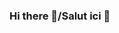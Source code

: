 ### Hi there 👋/Salut ici 👋

<!--
**MediaGroupProgramTech/MediaGroupProgramTech** is a ✨ _special_ ✨ repository because its `README.md` (this file) appears on your GitHub profile.

Here are some ideas to get you started:

- 🔭 I’m currently working on ...
- 🌱 I’m currently learning ...
- 👯 I’m looking to collaborate on ...
- 🤔 I’m looking for help with ...
- 💬 Ask me about ...
- 📫 How to reach me: ...
- 😄 Pronouns: ...
- ⚡ Fun fact: ...
-->

<!-- The Media Tech Group Company says:
'This is the README.MD of the entreprise, if the README.MD of
an account of the entreprise change, this will change for alls
accounts' 0-->
<!-- The Program Tech Group Company says:
'This is the README.MD of the entreprise, if the README.MD of
an account of the entreprise change, this will change for alls
accounts' -->

<!-- The Media Tech Group Company/The Program Tech Group Company says:
'Documentation for Config:

-1: Nothing
0: Null

'

-->


<!-- [MediaGroupProgramTech Config]

minpins=0
maxpins=20
minrepo=0
maxrepo=-1
-->
